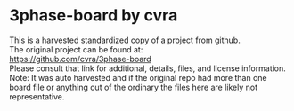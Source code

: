 
# 3phase-board by cvra  
This is a harvested standardized copy of a project from github.  
The original project can be found at:  
https://github.com/cvra/3phase-board  
Please consult that link for additional, details, files, and license information.  
Note: It was auto harvested and if the original repo had more than one board file or anything out of the ordinary the files here are likely not representative.  
    